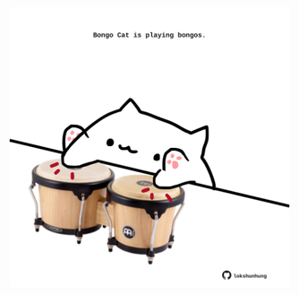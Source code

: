 <!-- built at 31/12/2022, 13:03:03 UTC -->
<p align="center">
  <img width="500" height="500" src="./ReadmeImage.svg">
</p>
